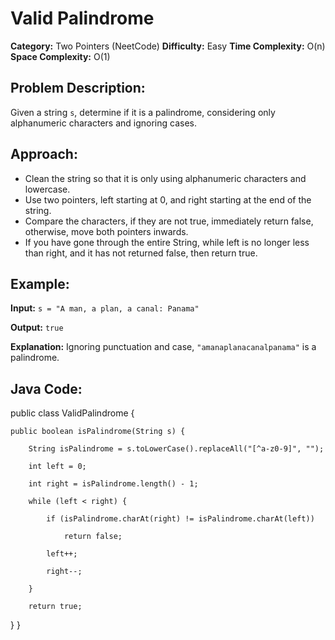 # Valid Palindrome

**Category:** Two Pointers (NeetCode)
**Difficulty:** Easy
**Time Complexity:** O(n)
**Space Complexity:** O(1)

## Problem Description:
Given a string `s`, determine if it is a palindrome, considering only alphanumeric characters and ignoring cases.

## Approach:
- Clean the string so that it is only using alphanumeric characters and lowercase. 
- Use two pointers, left starting at 0, and right starting at the end of the string. 
- Compare the characters, if they are not true, immediately return false, otherwise, move both pointers inwards. 
- If you have gone through the entire String, while left is no longer less than right, and it has not returned false, then return true. 

## Example:
**Input:**
`s = "A man, a plan, a canal: Panama"`

**Output:**
`true`

**Explanation:**
Ignoring punctuation and case, `"amanaplanacanalpanama"` is a palindrome.

## Java Code:
public class ValidPalindrome {

	public boolean isPalindrome(String s) {
	
		String isPalindrome = s.toLowerCase().replaceAll("[^a-z0-9]", "");
	
		int left = 0;
		
		int right = isPalindrome.length() - 1;
		
		while (left < right) {
		
			if (isPalindrome.charAt(right) != isPalindrome.charAt(left))
			
				return false;
				
			left++;
			
			right--;
			
		}
		
		return true;
}
}